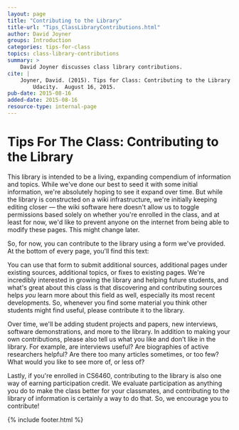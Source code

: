 ```yaml
---
layout: page
title: "Contributing to the Library"
title-url: "Tips_ClassLibraryContributions.html"
author: David Joyner
groups: Introduction
categories: tips-for-class
topics: class-library-contributions
summary: >
    David Joyner discusses class library contributions.
cite: |
    Joyner, David. (2015). Tips for Class: Contributing to the Library.
        Udacity.  August 16, 2015.
pub-date: 2015-08-16
added-date: 2015-08-16
resource-type: internal-page
---
```

# Tips For The Class: Contributing to the Library

This library is intended to be a living, expanding compendium of information and topics. While we've done our best to seed it with some initial information, we're absolutely hoping to see it expand over time. But while the library is constructed on a wiki infrastructure, we're initially keeping editing closer&nbsp;— the wiki software here doesn't allow us to toggle permissions based solely on whether you're enrolled in the class, and at least for now, we'd like to prevent anyone on the internet from being able to modify these pages. This might change later.

So, for now, you can contribute to the library using a form we've provided. At the bottom of every page, you'll find this text:

You can use that form to submit additional sources, additional pages under existing sources, additional topics, or fixes to existing pages. We're incredibly interested in growing the library and helping future students, and what's great about this class is that discovering and contributing sources helps _you_ learn more about this field as well, especially its most recent developments. So, whenever you find some material you think other students might find useful, please contribute it to the library.

Over time, we'll be adding student projects and papers, new interviews, software demonstrations, and more to the library. In addition to making your own contributions, please also tell us what you like and don't like in the library. For example, are interviews useful? Are biographies of active researchers helpful? Are there too many articles sometimes, or too few? What would you like to see more of, or less of?

Lastly, if you're enrolled in CS6460, contributing to the library is also one way of earning participation credit. We evaluate participation as anything you do to make the class better for your classmates, and contributing to the library of information is certainly a way to do that. So, we encourage you to contribute!

{% include footer.html %}
